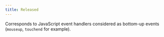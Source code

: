 ```yaml
---
title: Released
---
```


Corresponds to JavaScript event handlers considered as bottom-up events (`mouseup`, `touchend` for example).
